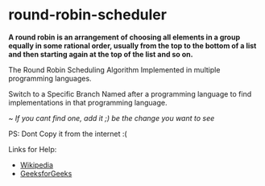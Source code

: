 # round-robin-scheduler

**A round robin is an arrangement of choosing all elements in a group equally in some rational order, usually from the top to the bottom of a list and then starting again at the top of the list and so on.**

The Round Robin Scheduling Algorithm Implemented in multiple programming languages.

Switch to a Specific Branch Named after a programming language to find implementations in that programming language.

_~ If you cant find one, add it ;) be the change you want to see_

PS: Dont Copy it from the internet :(

Links for Help:

- [Wikipedia](https://en.wikipedia.org/wiki/Round-robin_scheduling)
- [GeeksforGeeks](https://www.geeksforgeeks.org/program-round-robin-scheduling-set-1/)
